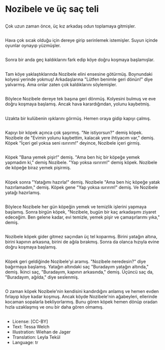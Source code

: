 # Nozibele ve üç saç teli

##
Çok uzun zaman önce, üç kız arkadaş odun toplamaya gitmişler.

##
Hava çok sıcak olduğu için dereye girip serinlemek istemişler. Suyun içinde oyunlar oynayıp yüzmüşler.

##
Sonra bir anda geç kaldıklarını fark edip köye doğru koşmaya başlamışlar.

##
Tam köye yaklaştıklarında Nozibele elini ensesine götürmüş. Boynundaki kolyesi yerinde yokmuş! Arkadaşlarına "Lütfen benimle geri dönün!" diye yalvarmış. Ama onlar zaten çok kaldıklarını söylemişler.

##
Böylece Nozibele dereye tek başına geri dönmüş. Kolyesini bulmuş ve eve doğru koşmaya başlamış. Ancak hava karardığından, yolunu kaybetmiş.

##
Uzakta bir kulübenin ışıklarını görmüş. Hemen oraya gidip kapıyı çalmış.

##
Kapıyı bir köpek açınca çok şaşırmış. "Ne istiyorsun?" demiş köpek. Nozibele de "Evimin yolunu kaybettim, kalacak yere ihtiyacım var," demiş. Köpek "İçeri gel yoksa seni ısırırım!" deyince, Nozibele içeri girmiş.

##
Köpek "Bana yemek pişir!" demiş. "Ama ben hiç bir köpeğe yemek yapmadım ki," demiş Nozibele. "Yap yoksa ısırırım!" demiş köpek. Nozibele de köpeğe biraz yemek pişirmiş.

##
Köpek sonra "Yatağımı hazırla!" demiş. Nozibele "Ama ben hiç köpeğe yatak hazırlamadım," demiş. Köpek gene "Yap yoksa ısırırım!" demiş. Ve Nozibele yatağı hazırlamış.

##
Böylece Nozibele her gün köpeğin yemek ve temizlik işlerini yapmaya başlamış. Sonra birgün köpek, "Nozibele, bugün bir kaç arkadaşımı ziyaret edeceğim. Ben gelene kadar, evi temizle, yemek pişir ve çamaşırlarımı yıka," demiş.

##
Nozibele köpek gider gitmez saçından üç tel koparmış. Birini yatağın altına, birini kapının arkasına, birini de ağıla bırakmış. Sonra da olanca hızıyla evine doğru koşmaya başlamış.

##
Köpek geri geldiğinde Nozibele'yi aramış. "Nozibele neredesin?" diye bağırmaya başlamış. Yatağın altındaki saç "Buradayım yatağın altında," demiş. İkinci saç, "Buradayım, kapının arkasında," demiş. Üçüncü saç da, "Buradayım, ağılda," diye seslenmiş.

##
O zaman köpek Nozibele'nin kendisini kandırdığını anlamış ve hemen evden fırlayıp köye kadar koşmuş. Ancak köyde Nozibele'nin ağabeyleri, ellerinde kocaman sopalarla bekliyorlarmış. Bunu gören köpek hemen dönüp oradan hızla uzaklaşmış ve onu bir daha gören olmamış.

##
* License: [CC-BY]
* Text: Tessa Welch
* Illustration: Wiehan de Jager
* Translation: Leyla Tekül
* Language: tr
